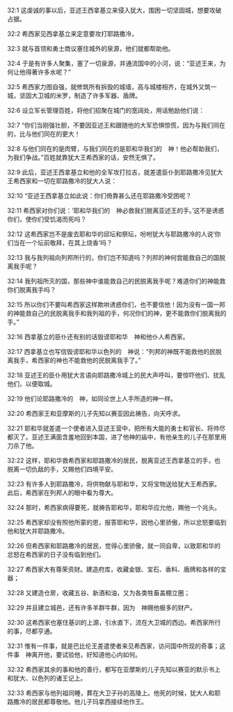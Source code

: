 <a id="1"></a>32:1  这虔诚的事以后，亚述王西拿基立来侵入犹大，围困一切坚固城，想要攻破占据。  

<a id="2"></a>32:2  希西家见西拿基立来定意要攻打耶路撒冷，  

<a id="3"></a>32:3  就与首领和勇士商议塞住城外的泉源，他们就都帮助他。  

<a id="4"></a>32:4  于是有许多人聚集，塞了一切泉源，并通流国中的小河，说：“亚述王来，为何让他得著许多水呢？”  

<a id="5"></a>32:5  希西家力图自强，就修筑所有拆毁的城墙，高与城楼相齐，在城外又筑一城，坚固大卫城的米罗，制造了许多军器、盾牌。  

<a id="6"></a>32:6  设立军长管理百姓，将他们招聚在城门的宽阔处，用话勉励他们说：  

<a id="7"></a>32:7  “你们当刚强壮胆，不要因亚述王和跟随他的大军恐惧惊慌，因为与我们同在的，比与他们同在的更大！  

<a id="8"></a>32:8  与他们同在的是肉臂，与我们同在的是耶和华我们的　神！他必帮助我们，为我们争战。”百姓就靠犹大王希西家的话，安然无惧了。  

<a id="9"></a>32:9  此后，亚述王西拿基立和他的全军攻打拉吉，就差遣臣仆到耶路撒冷见犹大王希西家和一切在耶路撒冷的犹大人说：  

<a id="10"></a>32:10  “亚述王西拿基立如此说：你们倚靠甚么还在耶路撒冷受困呢？  

<a id="11"></a>32:11  希西家对你们说：‘耶和华我们的　神必救我们脱离亚述王的手。’这不是诱惑你们，使你们受饥渴而死吗？  

<a id="12"></a>32:12  这希西家岂不是废去耶和华的邱坛和祭坛，吩咐犹大与耶路撒冷的人说‘你们当在一个坛前敬拜，在其上烧香’吗？  

<a id="13"></a>32:13  我与我列祖向列邦所行的，你们岂不知道吗？列邦的神何尝能救自己的国脱离我手呢？  

<a id="14"></a>32:14  我列祖所灭的国，那些神中谁能救自己的民脱离我手呢？难道你们的神能救你们脱离我手吗？  

<a id="15"></a>32:15  所以你们不要叫希西家这样欺哄诱惑你们，也不要信他！因为没有一国一邦的神能救自己的民脱离我手和我列祖的手，何况你们的神，更不能救你们脱离我的手。”  

<a id="16"></a>32:16  西拿基立的臣仆还有别的话毁谤耶和华　神和他仆人希西家。  

<a id="17"></a>32:17  西拿基立也写信毁谤耶和华以色列的　神说：“列邦的神既不能救他的民脱离我手，希西家的神也不能救他的民脱离我手了。”  

<a id="18"></a>32:18  亚述王的臣仆用犹大言语向耶路撒冷城上的民大声呼叫，要惊吓他们、扰乱他们，以便取城。  

<a id="19"></a>32:19  他们论耶路撒冷的　神，如同论世上人手所造的神一样。  

<a id="20"></a>32:20  希西家王和亚摩斯的儿子先知以赛亚因此祷告，向天呼求。  

<a id="21"></a>32:21  耶和华就差遣一个使者进入亚述王营中，把所有大能的勇士和官长、将帅尽都灭了。亚述王满面含羞地回到本国，进了他神的庙中，有他亲生的儿子在那里用刀杀了他。　  

<a id="22"></a>32:22  这样，耶和华救希西家和耶路撒冷的居民，脱离亚述王西拿基立的手，也脱离一切仇敌的手，又赐他们四境平安。  

<a id="23"></a>32:23  有许多人到耶路撒冷，将供物献与耶和华，又将宝物送给犹大王希西家。此后，希西家在列邦人的眼中看为尊大。  

<a id="24"></a>32:24  那时，希西家病得要死，就祷告耶和华，耶和华应允他，赐他一个兆头。  

<a id="25"></a>32:25  希西家却没有照他所蒙的恩，报答耶和华，因他心里骄傲，所以忿怒要临到他和犹大并耶路撒冷。  

<a id="26"></a>32:26  但希西家和耶路撒冷的居民，觉得心里骄傲，就一同自卑，以致耶和华的忿怒在希西家的日子没有临到他们。  

<a id="27"></a>32:27  希西家大有尊荣资财。建造府库，收藏金银、宝石、香料、盾牌和各样的宝器；  

<a id="28"></a>32:28  又建造仓房，收藏五谷、新酒和油，又为各类牲畜盖棚立圈；  

<a id="29"></a>32:29  并且建立城邑，还有许多羊群牛群，因为　神赐他极多的财产。  

<a id="30"></a>32:30  这希西家也塞住基训的上源，引水直下，流在大卫城的西边。希西家所行的事，尽都亨通。  

<a id="31"></a>32:31  惟有一件事，就是巴比伦王差遣使者来见希西家，访问国中所现的奇事；这件事　神离开他，要试验他，好知道他心内如何。  

<a id="32"></a>32:32  希西家其余的事和他的善行，都写在亚摩斯的儿子先知以赛亚的默示书上和犹大、以色列的诸王记上。  

<a id="33"></a>32:33  希西家与他列祖同睡，葬在大卫子孙的高陵上。他死的时候，犹大人和耶路撒冷的居民都尊敬他。他儿子玛拿西接续他作王。  
